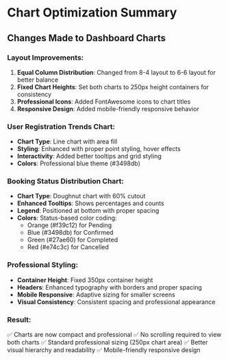 # Chart Optimization Summary

## Changes Made to Dashboard Charts

### Layout Improvements:
1. **Equal Column Distribution**: Changed from 8-4 layout to 6-6 layout for better balance
2. **Fixed Chart Heights**: Set both charts to 250px height containers for consistency
3. **Professional Icons**: Added FontAwesome icons to chart titles
4. **Responsive Design**: Added mobile-friendly responsive behavior

### User Registration Trends Chart:
- **Chart Type**: Line chart with area fill
- **Styling**: Enhanced with proper point styling, hover effects
- **Interactivity**: Added better tooltips and grid styling
- **Colors**: Professional blue theme (#3498db)

### Booking Status Distribution Chart:
- **Chart Type**: Doughnut chart with 60% cutout
- **Enhanced Tooltips**: Shows percentages and counts
- **Legend**: Positioned at bottom with proper spacing
- **Colors**: Status-based color coding:
  - Orange (#f39c12) for Pending
  - Blue (#3498db) for Confirmed  
  - Green (#27ae60) for Completed
  - Red (#e74c3c) for Cancelled

### Professional Styling:
- **Container Height**: Fixed 350px container height
- **Headers**: Enhanced typography with borders and proper spacing
- **Mobile Responsive**: Adaptive sizing for smaller screens
- **Visual Consistency**: Consistent spacing and professional appearance

### Result:
✅ Charts are now compact and professional
✅ No scrolling required to view both charts
✅ Standard professional sizing (250px chart area)
✅ Better visual hierarchy and readability
✅ Mobile-friendly responsive design